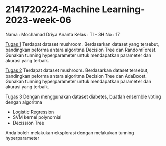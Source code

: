 # 2141720224-Machine Learning-2023-week-06

Nama    : Mochamad Driya Ananta
Kelas   : TI - 3H
No      : 17 


[Tugas 1](https://github.com/Driyaannt/2141720224-mobile-2023/blob/main/week-5/MyFirstFlutterapp/README.MD)
Terdapat dataset mushroom. Berdasarkan dataset yang tersebut, bandingkan peforma antara algoritma Decision Tree dan RandomForest. Gunakan tunning hyperparameter untuk mendapatkan parameter dan akurasi yang terbaik.

[Tugas 2](https://github.com/Driyaannt/2141720224-mobile-2023/blob/main/week-5/MyFirstFlutterapp/README.MD)
Terdapat dataset mushroom. Berdasarkan dataset tersebut, bandingkan peforma antara algoritma Decision Tree dan AdaBoost. Gunakan tunning hyperparameter untuk mendapatkan parameter dan akurasi yang terbaik.

[Tugas 3](https://github.com/Driyaannt/2141720224-mobile-2023/blob/main/week-5/MyFirstFlutterapp/README.MD)
Dengan menggunakan dataset diabetes, buatlah ensemble voting dengan algoritma
- Logistic Regression
- SVM kernel polynomial
- Decission Tree

Anda boleh melakukan eksplorasi dengan melakukan tunning hyperparameter